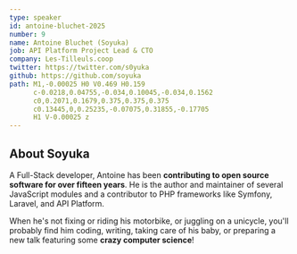 ```yaml
---
type: speaker
id: antoine-bluchet-2025
number: 9
name: Antoine Bluchet (Soyuka)
job: API Platform Project Lead & CTO
company: Les-Tilleuls.coop
twitter: https://twitter.com/s0yuka
github: https://github.com/soyuka
path: M1,-0.00025 H0 V0.469 H0.159
      c-0.0218,0.04755,-0.034,0.10045,-0.034,0.1562
      c0,0.2071,0.1679,0.375,0.375,0.375
      c0.13445,0,0.25235,-0.07075,0.31855,-0.17705
      H1 V-0.00025 z
---
```


## About Soyuka

A Full-Stack developer, Antoine has been **contributing to open source software for over fifteen years**. He is the author and maintainer of several JavaScript modules and a contributor to PHP frameworks like Symfony, Laravel, and API Platform.

When he's not fixing or riding his motorbike, or juggling on a unicycle, you'll probably find him coding, writing, taking care of his baby, or preparing a new talk featuring some **crazy computer science**!
